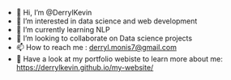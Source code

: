 - 👋 Hi, I’m @DerrylKevin
- 👀 I’m interested in data science and web development
- 🌱 I’m currently learning NLP
- 💞️ I’m looking to collaborate on Data science projects
- 📫 How to reach me : derryl.monis7@gmail.com
- 👔 Have a look at my portfolio webiste to learn more about me: https://derrylkevin.github.io/my-website/

<!---
DerrylKevin/DerrylKevin is a ✨ special ✨ repository because its `README.md` (this file) appears on your GitHub profile.
You can click the Preview link to take a look at your changes.
--->
